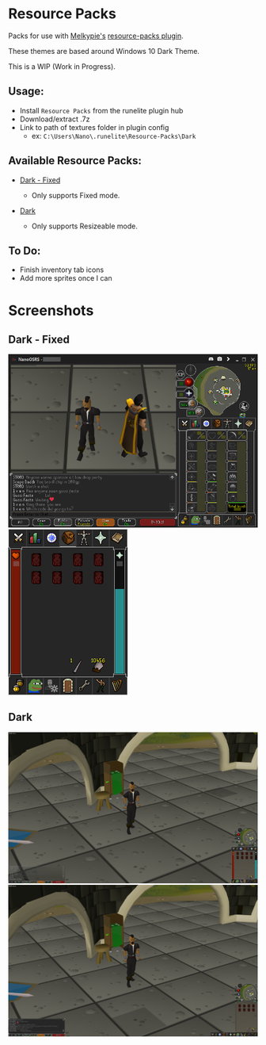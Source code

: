 # Resource Packs
Packs for use with [Melkypie's](https://github.com/melkypie) [resource-packs plugin](https://github.com/melkypie/resource-packs).

These themes are based around Windows 10 Dark Theme.

This is a WIP (Work in Progress).


## Usage:
- Install `Resource Packs` from the runelite plugin hub
- Download/extract .7z
- Link to path of textures folder in plugin config
  - ex: `C:\Users\Nano\.runelite\Resource-Packs\Dark`


## Available Resource Packs:
- [Dark - Fixed](https://github.com/Nan0bit/Resource-Packs/raw/master/Dark_Fixed/release/Dark_Fixed.7z)
  * Only supports Fixed mode.
  
- [Dark](https://github.com/Nan0bit/Resource-Packs/raw/master/Dark/release/Dark.7z)
  * Only supports Resizeable mode.
  
  
## To Do:
- Finish inventory tab icons
- Add more sprites once I can


# Screenshots
## Dark - Fixed
![image](https://raw.githubusercontent.com/Nan0bit/Resource-Packs/master/Dark_Fixed/screenshots/fixed_full_WIP.png)
![image](https://raw.githubusercontent.com/Nan0bit/Resource-Packs/master/Dark_Fixed/screenshots/fixed_inv_statusbars_WIP.png)

## Dark
![image](https://raw.githubusercontent.com/Nan0bit/Resource-Packs/master/Dark/screenshots/resizeable_nosidepanels_transparentchat_WIP.png)
![image](https://raw.githubusercontent.com/Nan0bit/Resource-Packs/master/Dark/screenshots/resizeable_sidepanels_opaquechat_WIP.png)
